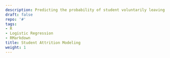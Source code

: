 ```yaml
---
description: Predicting the probability of student voluntarily leaving Nicholls.
draft: false
repo: '#'
tags:
- R
- Logistic Regression
- RMarkdown
title: Student Attrition Modeling
weight: 1
---
```


